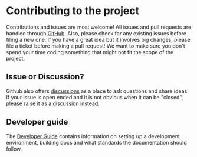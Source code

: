 # Contributing to the project

Contributions and issues are most welcome! All issues and pull requests are
handled through [GitHub]. Also, please check for any existing issues before
filing a new one. If you have a great idea but it involves big changes, please
file a ticket before making a pull request! We want to make sure you don't spend
your time coding something that might not fit the scope of the project.

## Issue or Discussion?

Github also offers [discussions] as a place to ask questions and share ideas. If
your issue is open ended and it is not obvious when it can be "closed", please
raise it as a discussion instead.

## Developer guide

The [Developer Guide] contains information on setting up a development
environment, building docs and what standards the documentation
should follow.

[developer guide]: https://epics-containers.github.io/main/developer/how-to/contribute.html
[discussions]: https://github.com/epics-containers/epics-containers.github.io/discussions
[github]: https://github.com/epics-containers/epics-containers.github.io/issues
